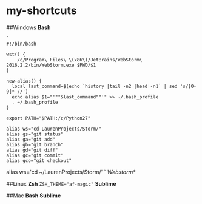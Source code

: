 # my-shortcuts


##Windows
  **Bash**
  
    `
    #!/bin/bash
    
    wst() {
        /c/Program\ Files\ \(x86\)/JetBrains/WebStorm\ 2016.2.2/bin/WebStorm.exe $PWD/$1
    }
    
    new-alias() {
      local last_command=$(echo `history |tail -n2 |head -n1` | sed 's/[0-9]* //')
      echo alias $1="'""$last_command""'" >> ~/.bash_profile
      . ~/.bash_profile
    }
    
    export PATH="$PATH:/c/Python27"
    
    alias ws="cd LaurenProjects/Storm/"
    alias gs="git status"
    alias ga="git add"
    alias gb="git branch"
    alias gd="git diff"
    alias gc="git commit"
    alias gco="git checkout"
  
  alias ws='cd ~/LaurenProjects/Storm/'
  `
*Webstorm**




##Linux
 **Zsh**
 `
 ZSH_THEME="af-magic"
 `
 **Sublime**


##Mac
 **Bash**
 **Sublime**
